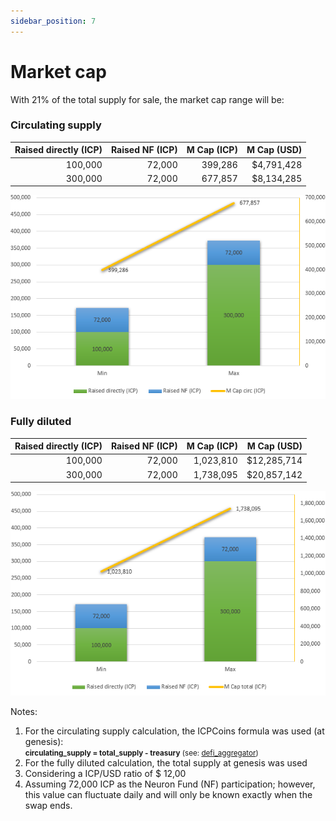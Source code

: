 ```yaml
---
sidebar_position: 7
---
```


# Market cap

With 21% of the total supply for sale, the market cap range will be:

### Circulating supply

| Raised directly (ICP) | Raised NF (ICP) | M Cap (ICP) | M Cap (USD) |
| --------------------: | --------------: | --------------: | --------------: |
| 100,000 | 72,000 | 399,286 | $4,791,428 |
| 300,000 | 72,000 | 677,857 | $8,134,285 |

![valuation](./img/mcap-circ.png)

### Fully diluted

| Raised directly (ICP) | Raised NF (ICP) | M Cap (ICP) | M Cap (USD) |
| --------------------: | --------------: | --------------: | --------------: |
| 100,000 | 72,000 | 1,023,810 | $12,285,714 |
| 300,000 | 72,000 | 1,738,095 | $20,857,142 |

![valuation](./img/mcap-total.png)



Notes:
1. For the circulating supply calculation, the ICPCoins formula was used (at genesis):  
<small>**circulating_supply = total_supply - treasury** (see: [defi_aggregator](https://github.com/Neutrinomic/defi_aggregator/blob/4659c3592ababa5e8c94257e26161773e43090df/src/main.mo#L1162))</small>
2. For the fully diluted calculation, the total supply at genesis was used
3. Considering a ICP/USD ratio of $ 12,00
4. Assuming 72,000 ICP as the Neuron Fund (NF) participation; however, this value can fluctuate daily and will only be known exactly when the swap ends.
